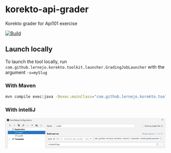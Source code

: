 # korekto-api-grader

Korekto grader for Api101 exercise

[![Build](https://github.com/lernejo/korekto-api-grader/actions/workflows/build.yml/badge.svg)](https://github.com/lernejo/korekto-api-grader/actions)

## Launch locally

To launch the tool locally, run `com.github.lernejo.korekto.toolkit.launcher.GradingJobLauncher` with the
argument `-s=mySlug`

### With Maven

```bash
mvn compile exec:java -Dexec.mainClass="com.github.lernejo.korekto.toolkit.launcher.GradingJobLauncher" -Dexec.args="-s=mySlug"
```

### With intelliJ

![Demo Run Configuration](https://raw.githubusercontent.com/lernejo/korekto-toolkit/main/docs/demo_run_configuration.png)
